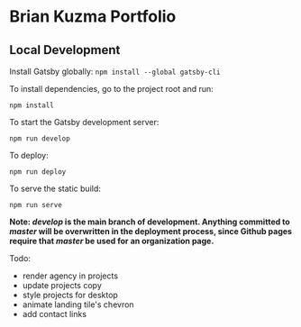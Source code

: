 # Brian Kuzma Portfolio

## Local Development

Install Gatsby globally:
`npm install --global gatsby-cli`

To install dependencies, go to the project root and run:

`npm install`

To start the Gatsby development server:

`npm run develop`

To deploy:

`npm run deploy`

To serve the static build:

`npm run serve`

**Note: *develop* is the main branch of development. Anything committed to *master* will be overwritten in the deployment process, since Github pages require that *master* be used for an organization page.** 


Todo:

- render agency in projects
- update projects copy
- style projects for desktop
- animate landing tile's chevron
- add contact links
